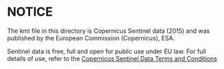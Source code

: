 # NOTICE

The kml file in this directory is Copernicus Sentinel data (2015) and was
published by the European Commission (Copernicus), ESA.

Sentinel data is free, full and open for public use under EU law. For full details of use, refer to the
[Copernicus Sentinel Data Terms and Conditions](https://scihub.copernicus.eu/twiki/pub/SciHubWebPortal/TermsConditions/Sentinel_Data_Terms_and_Conditions.pdf)